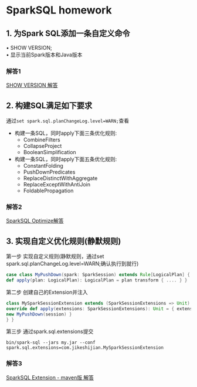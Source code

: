 # SparkSQL homework

## 1. 为Spark SQL添加一条自定义命令  

• SHOW VERSION;  
• 显示当前Spark版本和Java版本

### 解答1

[SHOW VERSION 解答](1-SHOW_VERSION/README.md)

## 2. 构建SQL满足如下要求

通过`set spark.sql.planChangeLog.level=WARN;`查看

* 构建一条SQL，同时apply下面三条优化规则:
  * CombineFilters
  * CollapseProject
  * BooleanSimplification
* 构建一条SQL，同时apply下面五条优化规则:
  * ConstantFolding
  * PushDownPredicates
  * ReplaceDistinctWithAggregate
  * ReplaceExceptWithAntiJoin
  * FoldablePropagation

### 解答2

[SparkSQL Optimize解答](2-SQL_OPTIMIZE/README.md)

## 3. 实现自定义优化规则(静默规则)

第一步 实现自定义规则(静默规则，通过set spark.sql.planChangeLog.level=WARN;确认执行到就行)

```scala
case class MyPushDown(spark: SparkSession) extends Rule[LogicalPlan] {
def apply(plan: LogicalPlan): LogicalPlan = plan transform { .... } }
```

第二步 创建自己的Extension并注入

```scala
class MySparkSessionExtension extends (SparkSessionExtensions => Unit) {
override def apply(extensions: SparkSessionExtensions): Unit = { extensions.injectOptimizerRule { session =>
new MyPushDown(session) }
} }
```

第三步 通过spark.sql.extensions提交

`bin/spark-sql --jars my.jar --conf spark.sql.extensions=com.jikeshijian.MySparkSessionExtension`  

### 解答3

[SparkSQL Extension - maven版 解答](spark-sql-customize-opt-rule-maven/README.md)
